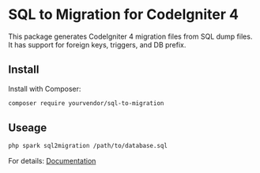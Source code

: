 # SQL to Migration for CodeIgniter 4

This package generates CodeIgniter 4 migration files from SQL dump files. It has support for foreign keys, triggers, and DB prefix.

## Install
Install with Composer:
```bash
composer require yourvendor/sql-to-migration
```

## Useage
```bash
php spark sql2migration /path/to/database.sql
```

For details: [Documentation](docs.md)
